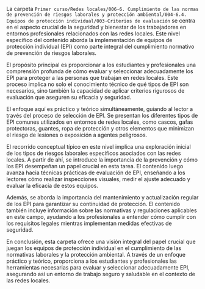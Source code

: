 La carpeta `Primer curso/Redes locales/006-6. Cumplimiento de las normas de prevención de riesgos laborales y protección ambiental/004-6.4. Equipos de protección individual/003-Criterios de evaluación` se centra en el aspecto crucial de la seguridad y bienestar de los trabajadores en entornos profesionales relacionados con las redes locales. Este nivel específico del contenido aborda la implementación de equipos de protección individual (EPI) como parte integral del cumplimiento normativo de prevención de riesgos laborales.

El propósito principal es proporcionar a los estudiantes y profesionales una comprensión profunda de cómo evaluar y seleccionar adecuadamente los EPI para proteger a las personas que trabajan en redes locales. Este proceso implica no solo el conocimiento técnico de qué tipos de EPI son necesarios, sino también la capacidad de aplicar criterios rigurosos de evaluación que aseguren su eficacia y seguridad.

El enfoque aquí es práctico y teórico simultáneamente, guiando al lector a través del proceso de selección de EPI. Se presentan los diferentes tipos de EPI comunes utilizados en entornos de redes locales, como cascos, gafas protectoras, guantes, ropa de protección y otros elementos que minimizan el riesgo de lesiones o exposición a agentes peligrosos.

El recorrido conceptual típico en este nivel implica una exploración inicial de los tipos de riesgos laborales específicos asociados con las redes locales. A partir de ahí, se introduce la importancia de la prevención y cómo los EPI desempeñan un papel crucial en esta tarea. El contenido luego avanza hacia técnicas prácticas de evaluación de EPI, enseñando a los lectores cómo realizar inspecciones visuales, medir el ajuste adecuado y evaluar la eficacia de estos equipos.

Además, se aborda la importancia del mantenimiento y actualización regular de los EPI para garantizar su continuidad de protección. El contenido también incluye información sobre las normativas y regulaciones aplicables en este campo, ayudando a los profesionales a entender cómo cumplir con los requisitos legales mientras implementan medidas efectivas de seguridad.

En conclusión, esta carpeta ofrece una visión integral del papel crucial que juegan los equipos de protección individual en el cumplimiento de las normativas laborales y la protección ambiental. A través de un enfoque práctico y teórico, proporciona a los estudiantes y profesionales las herramientas necesarias para evaluar y seleccionar adecuadamente EPI, asegurando así un entorno de trabajo seguro y saludable en el contexto de las redes locales.
